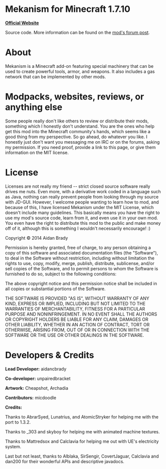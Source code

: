 # Mekanism for Minecraft 1.7.10 #

[**Official Website**](http://aidancbrady.com)

Source code.  More information can be found on the [mod's forum post](http://www.minecraftforum.net/topic/1361286-164-mekanism-557-universal-cable-dynamic-tanks-wind-power/).

# About #

Mekanism is a Minecraft add-on featuring special machinery that can be used to create powerful tools, armor, and weapons.  It also includes a gas network that can be implemented by other mods.

# Modpacks, websites, reviews, or anything else #

Some people really don't like others to review or distribute their mods, something which I honestly don't understand.  You are the ones who help get this mod into the Minecraft community's hands, which seems like a good thing from my perspective.
So go ahead, do whatever you like.  I honestly just don't want you messaging me on IRC or on the forums, asking my permission.  If you need proof, provide a link to this page, or give them information on the MIT license.

# License #

Licenses are not really my friend -- strict closed source software really drives me nuts.  Even more, with a derivative work coded in a language such as Java, nothing can really prevent people from looking through my source with JD-GUI.
However, I welcome people wanting to learn how to mod, and because of this, I have licensed Mekanism under the MIT License, which doesn't include many guidelines.  This basically means you have the right to use my mod's source code, learn
from it, and even use it in your own mod.  You even have the right to distribute this mod to the public and make money off of it, although this is something I wouldn't necessarily encourage! :)

Copyright © 2014 Aidan Brady

Permission is hereby granted, free of charge, to any person obtaining a copy of this software and associated documentation files (the "Software"), to deal in the Software without restriction, including without limitation the rights to use, copy, modify, merge, publish, distribute, sublicense, and/or sell copies of the Software, and to permit persons to whom the Software is furnished to do so, subject to the following conditions:

The above copyright notice and this permission notice shall be included in all copies or substantial portions of the Software.

THE SOFTWARE IS PROVIDED "AS IS", WITHOUT WARRANTY OF ANY KIND, EXPRESS OR IMPLIED, INCLUDING BUT NOT LIMITED TO THE WARRANTIES OF MERCHANTABILITY, FITNESS FOR A PARTICULAR PURPOSE AND NONINFRINGEMENT. IN NO EVENT SHALL THE AUTHORS OR COPYRIGHT HOLDERS BE LIABLE FOR ANY CLAIM, DAMAGES OR OTHER LIABILITY, WHETHER IN AN ACTION OF CONTRACT, TORT OR OTHERWISE, ARISING FROM, OUT OF OR IN CONNECTION WITH THE SOFTWARE OR THE USE OR OTHER DEALINGS IN THE SOFTWARE.

# Developers & Credits #

**Lead Developer:** aidancbrady

**Co-developer:** unpairedbracket

**Artwork:** Cheapshot, Archadia

**Contributors:** micdoodle

**Credits:**

Thanks to AbrarSyed, Lunatrius, and AtomicStryker for helping me with the port to 1.3.2.

Thanks to _303 and skyboy for helping me with animated machine textures.

Thanks to Mattredsox and Calclavia for helping me out with UE's electricity system.

Last but not least, thanks to Alblaka, SirSengir, CovertJaguar, Calclavia and dan200 for their wonderful APIs and descriptive javadocs.
